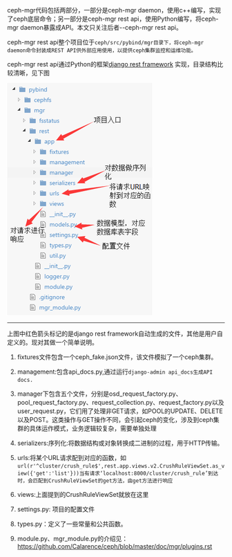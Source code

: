 ceph-mgr代码包括两部分，一部分是ceph-mgr daemon，使用c++编写，实现了ceph底层命令；另一部分是ceph-mgr rest api，使用Python编写，将ceph-mgr daemon暴露成API。本文只关注后者--ceph-mgr rest api。

ceph-mgr rest api整个项目位于`ceph/src/pybind/mgr目录下，将ceph-mgr daemon命令封装成REST API供外部应用使用，以提供ceph集群监控和运维功能。`

ceph-mgr rest api通过Python的框架[django rest framework](http://www.django-rest-framework.org/) 实现，目录结构比较清晰，见下图

![](/assets/rest-framework.png)

---

上图中红色箭头标记的是django rest framework自动生成的文件，其他是用户自定义的。现对其做一个简单说明。

1. fixtures文件包含一个ceph\_fake.json文件，该文件模拟了一个ceph集群。

2. management:包含api\_docs.py,通过运行`django-admin api_docs生成API docs.`

3. manager下包含五个文件，分别是osd\_request\_factory.py、pool\_request\_factory.py、request\_collection.py、request\_factory.py以及user\_request.py，它们用了处理非GET请求，如POOL的UPDATE、DELETE以及POST。这类操作与GET操作不同，会引起ceph的变化，涉及到ceph集群的具体运作模式，业务逻辑较复杂，需要单独处理

4. serializers:序列化:将数据结构或对象转换成二进制的过程，用于HTTP传输。

5. urls:将某个URL请求配到对应的函数，如`url(r'^cluster/crush_rule$',rest.app.views.v2.CrushRuleViewSet.as_view({'get':'list'}))当有请求‘localhost:8000/cluster/crush_rule’到达时，会匹配到CrushRuleViewSet的get方法，由get方法进行响应`

6. views:上面提到的CrushRuleViewSet就放在这里

7. settings.py: 项目的配置文件

8. types.py：定义了一些常量和公共函数。

9. module.py、mgr\_module.py的介绍见：https://github.com/Calarence/ceph/blob/master/doc/mgr/plugins.rst














